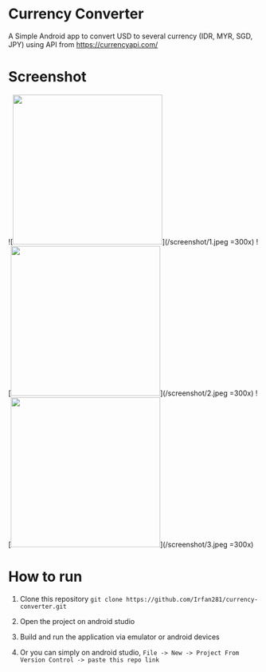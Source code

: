 # Currency Converter
A Simple Android app to convert USD to several currency (IDR, MYR, SGD, JPY) using API from https://currencyapi.com/


# Screenshot
![<img src="/screeshot/1.jpeg" width="300"/>](/screenshot/1.jpeg =300x)
![<img src="/screeshot/2.jpeg" width="300"/>](/screenshot/2.jpeg =300x)
![<img src="/screeshot/3.jpeg" width="300"/>](/screenshot/3.jpeg =300x)

# How to run
1. Clone this repository
`git clone https://github.com/Irfan281/currency-converter.git`

2. Open the project on android studio
3. Build and run the application via emulator or android devices
4. Or you can simply on android studio, `File -> New -> Project From Version Control -> paste this repo link`
